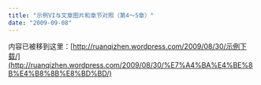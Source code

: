 ```yaml
---
title: "示例VI与文章图片和章节对照（第4～5章）"
date: "2009-09-08"
---
```


内容已被移到这里：[http://ruanqizhen.wordpress.com/2009/08/30/示例下载/](http://ruanqizhen.wordpress.com/2009/08/30/%E7%A4%BA%E4%BE%8B%E4%B8%8B%E8%BD%BD/)
